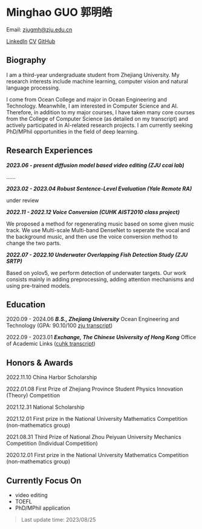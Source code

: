 # Minghao GUO 郭明皓

Email: zjugmh@zju.edu.cn

[LinkedIn](https://www.linkedin.com/in/mhguo)  [CV](./README.pdf)  [GitHub](https://github.com/minghaoguo20)

## Biography

I am a third-year undergraduate student from Zhejiang University. My research interests include machine learning, computer vision and natural language processing. 

I come from Ocean College and major in Ocean Engineering and Technology. Meanwhile, I am interested in Computer Science and AI. Therefore, in addition to my major courses, I have taken many core courses from the College of Computer Science (as detailed on my transcript) and actively participated in AI-related research projects. I am currently seeking PhD/MPhil opportunities in the field of deep learning.

## Research Experiences

***2023.06 - present	diffusion model based video editing (ZJU ccai lab)***

......

***2023.02 - 2023.04	Robust Sentence-Level Evaluation (Yale Remote RA)***

under review

***2022.11 - 2022.12	Voice Conversion (CUHK AIST2010 class project)*** 

We proposed a method for regenerating music based on some given music track. We use Multi-scale Multi-band DenseNet to seperate the vocal and the background music, and then use the voice conversion method to change the two parts.

***2022.07 - 2022.10	Underwater Overlapping Fish Detection Study (ZJU SRTP)*** 

Based on yolov5, we perform detection of underwater targets. Our work consists mainly in adding preprocessing, adding attention mechanisms and using pre-trained models.

## Education

2020.09 - 2024.06		***B.S., Zhejiang University*** Ocean Engineering and Technology (GPA: 90.10/100 [zju transcript](attachment/zju.pdf))

2022.09 - 2023.01		***Exchange, The Chinese University of Hong Kong*** Office of Academic Links ([cuhk transcript](attachment/cuhk.pdf))

## Honors & Awards

2022.11.10	China Harbor Scholarship

2022.01.08	First Prize of Zhejiang Province Student Physics Innovation (Theory) Competition

2021.12.31	National Scholarship

2021.12.01	First prize in the National University Mathematics Competition (non-mathematics group)

2021.08.31	Third Prize of National Zhou Peiyuan University Mechanics Competition (Individual Competition)

2020.12.01	First prize in the National University Mathematics Competition (non-mathematics group)

## Currently Focus On

- video editing
- TOEFL
- PhD/MPhil application

> Last update time: 2023/08/25
